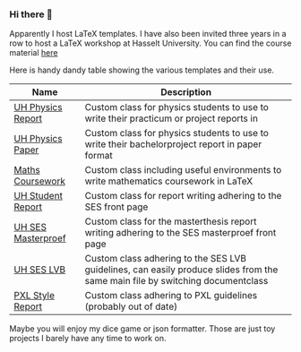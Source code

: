 ### Hi there 👋

Apparently I host LaTeX templates.
I have also been invited three years in a row to host a LaTeX workshop at Hasselt University. 
You can find the course material [here](https://allyson-robert.github.io/filii-latex/)

Here is  handy dandy table showing the various templates and their use.

| Name               | Description                                                                                                                   |
|--------------------|-------------------------------------------------------------------------------------------------------------------------------|
| [UH Physics Report](https://github.com/Allyson-Robert/UHasselt_Physics_Report_Template)  | Custom class for physics students to use to write their practicum or project reports in                                       |
| [UH Physics Paper](https://github.com/Allyson-Robert/UHasselt_Physics_Paper_Template)   | Custom class for physics students to use to write their bachelorproject report in paper format                                |
| [Maths Coursework](https://github.com/Allyson-Robert/Math-Coursenotes-LaTeX)   | Custom class including useful environments to write mathematics coursework in LaTeX                                           |
| [UH Student Report](https://github.com/Allyson-Robert/UH-Student-Reports-LaTeX)      | Custom class for report writing adhering to the SES front page                                                                |
| [UH SES Masterproef ](https://github.com/Allyson-Robert/UHasselt_Master_Bachelor_Thesis_LaTeX_Template)| Custom class for the masterthesis report writing adhering to the SES masterproef front page                                   |
| [UH SES LVB](https://github.com/Allyson-Robert/UHasselt-Lesvoorbereidingsformulier-LaTeX-template)         | Custom class adhering to the SES LVB guidelines, can easily produce slides from the same main file by switching documentclass |
| [PXL Style Report](https://github.com/Allyson-Robert/PXL-LaTeX-Template)   | Custom class adhering to PXL guidelines (probably out of date)                                                                |

Maybe you will enjoy my dice game or json formatter.
Those are just toy projects I barely have any time to work on.

<!--
**Allyson-Robert/Allyson-Robert** is a ✨ _special_ ✨ repository because its `README.md` (this file) appears on your GitHub profile.

Here are some ideas to get you started:

- 🔭 I’m currently working on ...
- 🌱 I’m currently learning ...
- 👯 I’m looking to collaborate on ...
- 🤔 I’m looking for help with ...
- 💬 Ask me about ...
- 📫 How to reach me: ...
- 😄 Pronouns: ...
- ⚡ Fun fact: ...
-->
